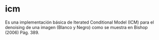 # icm
Es una implementación básica de Iterated Conditional Model (ICM) para el denoising de una imagen (Blanco y Negro) como se muestra en Bishop (2006) Pág. 389.
